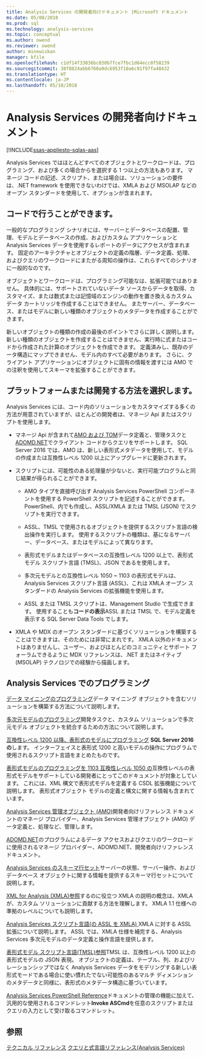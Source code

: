 ```yaml
---
title: Analysis Services の開発者向けドキュメント |Microsoft ドキュメント
ms.date: 05/08/2018
ms.prod: sql
ms.technology: analysis-services
ms.topic: conceptual
ms.author: owend
ms.reviewer: owend
author: minewiskan
manager: kfile
ms.openlocfilehash: c1df14f33036bc030b7fce7fbc1d64ecc8f58239
ms.sourcegitcommit: 38f8824abb6760a9dc6953f10a6c91f97fa48432
ms.translationtype: HT
ms.contentlocale: ja-JP
ms.lasthandoff: 05/10/2018
---
```

# <a name="analysis-services-developer-documentation"></a>Analysis Services の開発者向けドキュメント
[!INCLUDE[ssas-appliesto-sqlas-aas](../includes/ssas-appliesto-sqlas-aas.md)]

Analysis Services ではほとんどすべてのオブジェクトとワークロードは、プログラミング、および多くの場合からを選択する 1 つ以上の方法もあります。  マネージ コードの記述、スクリプト、または場合は、ソリューションの要件は、.NET framework を使用できないわけでは、XMLA および MSOLAP などのオープン スタンダードを使用して、オプションが含まれます。

## <a name="what-you-can-accomplish-in-code"></a>コードで行うことができます。
一般的なプログラミング シナリオには、サーバーとデータベースの配置、管理、モデルとデータベースの作成、およびカスタム アプリケーションと Analysis Services データを使用するレポートのデータにアクセスが含まれます。 固定のアーキテクチャとオブジェクトの定義の階層、データ定義、処理、およびクエリのワークロードにまたがる周知の操作は、これらすべてのシナリオに一般的なのです。

オブジェクトとワークロードは、プログラミング可能なは、拡張可能ではありません。 具体的には、サポートされていないデータ ソースからデータを取得、カスタマイズ、または数式または記憶域のエンジンの動作を置き換えるカスタム データ カートリッジを作成することはできません。 またサーバー、データベース、またはモデルに新しい種類のオブジェクトのメタデータを作成することができます。

新しいオブジェクトの種類の作成の最後のポイントでさらに詳しく説明します。 新しい種類のオブジェクトを作成することはできません、実行時に式またはコードから作成された計算のオブジェクトを作成できます。 定義済みし、既存のデータ構造にマップできません、モデル内のすべて必要があります。 さらに、クライアント アプリケーションにオブジェクトに固有の情報を渡すには AMO での注釈を使用してスキーマを拡張することができます。

## <a name="choose-a-platform-or-approach-to-development"></a>プラットフォームまたは開発する方法を選択します。
Analysis Services には、コード内のソリューションをカスタマイズする多くの方法が用意されていますが、ほとんどの開発者は、マネージ Api またはスクリプトを使用します。

- マネージ Api が含まれて[AMO および TOM](http://msdn.microsoft.com/library/mt436122.aspx)データ定義と、管理タスクと[ADOMD.NET](http://msdn.microsoft.com/library/mt465769.aspx)でクライアント コードからクエリをサポートします。 SQL Server 2016 では、AMO は、新しい表形式メタデータを使用して、モデルの作成または互換性レベル 1200 以上にアップグレードに更新されます。

- スクリプトには、可能性のある処理量が少ないと、実行可能プログラムと同じ結果が得られることができます。

  - AMO タイプを直接呼び出す Analysis Services PowerShell コンポーネントを使用する PowerShell スクリプトを記述することができます。 PowerShell、内でも作成し、ASSL/XMLA または TMSL (JSON) でスクリプトを実行できます。

  - ASSL、TMSL で使用されるオブジェクトを提供するスクリプト言語の検出操作を実行します。 使用するスクリプトの種類は、基になるサーバー、データベース、またはモデルによって異なります。

  - 表形式モデルまたはデータベースの互換性レベル 1200 以上で、表形式モデル スクリプト言語 (TMSL)、JSON であるを使用します。

  - 多次元モデルとの互換性レベル 1050 ~ 1103 の表形式モデルは、Analysis Services スクリプト言語 (ASSL)、これは XMLA オープン スタンダードの Analysis Services の拡張機能を使用します。

  - ASSL または TMSL スクリプトは、Management Studio で生成できます。 使用することも**コードの表示**ASSL または TMSL で、モデル定義を表示する SQL Server Data Tools でします。

- XMLA や MDX のオープン スタンダードに基づくソリューションを構築することはできますは、そのためには非常にまれです。 XMLA 以外のドキュメントはありませんし、ユーザー、およびほとんどのコミュニティとサポート フォーラムできるように MDX リファレンスは、.NET またはネイティブ (MSOLAP) テクノロジでの経験から描画します。

## <a name="programming-in-analysis-services"></a>Analysis Services でのプログラミング
[データ マイニングのプログラミング](../analysis-services/data-mining-programming.md)データ マイニング オブジェクトを含むソリューションを構築する方法について説明します。

[多次元モデルのプログラミング](../analysis-services/multidimensional-models/multidimensional-model-programming.md)開発タスクと、カスタム ソリューションで多次元モデル オブジェクトを統合するための方法について説明します。

[互換性レベル 1200 以降、表形式のモデルにプログラミング](../analysis-services/tabular-model-programming-compatibility-level-1200/tabular-model-programming-for-compatibility-level-1200.md)
**SQL Server 2016 の**します。  インターフェイスと表形式 1200 と高いモデルの操作にプログラムで使用されるスクリプト言語をまとめたものです。

[表形式モデルのプログラミングを 1103 互換性レベル 1050 の](../analysis-services/tabular-model-programming-compatibility-levels-1050-1103/tabular-model-programming-for-compatibility-levels-1050-through-1103.md)互換性レベルの表形式モデルをサポートしている開発者にとってこのドキュメントが対象としています。 これには、XML 構文で表形式モデルを定義する CSDL 拡張機能について説明します。 表形式オブジェクト モデルの定義と構文に関する情報も含まれています。

[Analysis Services 管理オブジェクト (AMO)](https://msdn.microsoft.com/library/mt436122.aspx)開発者向けリファレンス ドキュメントのマネージ プロバイダー、Analysis Services 管理オブジェクト (AMO) データ定義と、処理など、管理します。

[ADOMD.NET](http://msdn.microsoft.com/library/mt465769.aspx)のプログラムによるデータ アクセスおよびクエリのワークロードに使用されるマネージ プロバイダー、ADOMD.NET、開発者向けリファレンス ドキュメント。

[Analysis Services のスキーマ行セット](../analysis-services/schema-rowsets/analysis-services-schema-rowsets.md)サーバーの状態、サーバー操作、およびデータベース オブジェクトに関する情報を提供するスキーマ行セットについて説明します。

[XML for Analysis &#40;XMLA&#41;参照](../analysis-services/xmla/xml-for-analysis-xmla-reference.md)するのに役立つ XMLA の説明の概念は、XMLA が、カスタム ソリューションに貢献する方法を理解します。 XMLA 1.1 仕様への準拠のレベルについても説明します。

[Analysis Services スクリプト言語&#40;の ASSL を XMLA&#41; ](../analysis-services/scripting/analysis-services-scripting-language-assl-for-xmla.md) XMLA に対する ASSL 拡張について説明します。 ASSL では、XMLA 仕様を補完する、Analysis Services 多次元モデルのデータ定義と操作言語を提供します。

[表形式モデル スクリプト言語&#40;TMSL&#41;参照](../analysis-services/tabular-model-scripting-language-tmsl-reference.md)TMSL は、互換性レベル 1200 以上の表形式モデルの JSON 表現。 オブジェクトの定義は、テーブル、列、およびリレーションシップではなく Analysis Services データをモデリングする新しい表形式モードである場合に使い慣れたでない可能性のあるマルチ ディメンションのメタデータと同様に、表形式のメタデータ構造に基づいています。

[Analysis Services PowerShell Reference](../analysis-services/powershell/analysis-services-powershell-reference.md)ドキュメントの管理の機能に加えて、汎用的な使用されるコマンドレット**Invoke ASCmd**を任意のスクリプトまたはクエリの入力として受け取るコマンドレット。

## <a name="see-also"></a>参照
[テクニカル リファレンス](../analysis-services/powershell/technical-reference-ssas.md) 
[クエリと式言語リファレンス&#40;Analysis Services&#41;](http://msdn.microsoft.com/library/gg492188.aspx)
